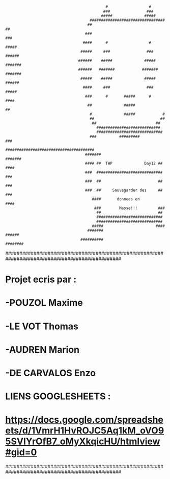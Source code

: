                                                 #                  #                                      
                                               ###                ###
                                              #####              #####	
                                         #################################
                                        ##                               ##
                                       ###                               ###
                                      ####      #                  #     #####
                                     #####     ###                ###    ######
                                    ######    #####              #####   #######
                                    ######   #######            #######  #######
                                     #####    #####              #####   ######
                                      ####     ###                ###    #####
                                       ###      #       #####      #     ####
                                        ##              #####            ##
                                         #              #####            #
                                         ##                             ## 
                                          ##                          ## 
                                            ############################
                                            #############################
                                         ###          #########         ###
                                       #######################################
                                       #######                         #######
                                       #### ##  THP              Day12 ## ####
                                       ###  #############################  ###
                                       ###  ##                         ##  ###
                                       ###  ##     Sauvegarder des     ## ###
                                          ####       donnees en        ####
                                           ###        Masse!!!         ###
                                            ##                         ##
                                            #############################
                                            #############################
                                          #####                       ####
                                        #######                       ######
                                     ##########                       ########					
#################################################################################################                                                                                                                                      
#						Projet ecris par :	                                                     					                                                                         
#  -POUZOL Maxime                                                                                                         	 
#  -LE VOT Thomas														                                                                                                                          
#  -AUDREN Marion														  
#  -DE CARVALOS Enzo													         
#	
#     LIENS GOOGLESHEETS :
#      https://docs.google.com/spreadsheets/d/1VmrH1HvROJC5Aq1kM_oVO95SVIYrOfB7_oMyXkqicHU/htmlview#gid=0
#################################################################################################












